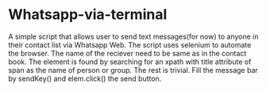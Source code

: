 # Whatsapp-via-terminal
A simple script that allows user to send text messages(for now) to anyone in their contact list via Whatsapp Web.
The script uses selenium to automate the browser.
The name of the reciever need to be same as in the contact book.
The element is found by searching for an xpath with title attribute of span as the name of person or group.
The rest is trivial. Fill the message bar by sendKey() and elem.click() the send button.
